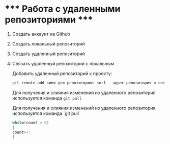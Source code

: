 # *** Работа с удаленными репозиториями ***

1. Создать аккаунт на Github
2. Создать локальный репозиторий
3. Создать удаленный репозиторий
4. Связать удаленный репозиторий с локальным

   Добавить удаленный репозиторий к проекту:
   ```Bash
   git remote add <имя для репозитория> <url - адрес репозитория в сети>
   ```
   Для получения и слияния изменений из 
   удаленного репозитория используется
   команда `git pull`
   
   Для получения и слияния изменений из удаленного репозитория используется команда `git pull
   ```C#
   while(count < 0)
   {
   count++:
   }
   ```
